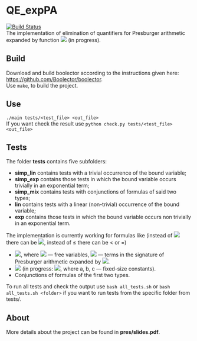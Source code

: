 # QE_expPA
[![Build Status](https://travis-ci.org/AnzhelaSukhanova/QE_expPA.svg?branch=main)](https://travis-ci.org/AnzhelaSukhanova/QE_expPA)  
The implementation of elimination of quantifiers for Presburger arithmetic expanded by function <img src="https://render.githubusercontent.com/render/math?math=2^x"> (in progress).

## Build
Download and build boolector according to the instructions given here: https://github.com/Boolector/boolector.  
Use `make`, to build the project.

## Use
`./main tests/<test_file> <out_file>`  
If you want check the result use `python check.py tests/<test_file> <out_file>`

## Tests
The folder **tests** contains five subfolders:  
* **simp_lin** contains tests with a trivial occurrence of the bound variable;  
* **simp_exp** contains those tests in which the bound variable occurs trivially in an exponential term;  
* **simp_mix** contains tests with conjunctions of formulas of said two types;  
* **lin** contains tests with a linear (non-trivial) occurrence of the bound variable;  
* **exp** contains those tests in which the bound variable occurs non trivially in an exponential term.  

The implementation is currently working for formulas like (instead of <img src="https://render.githubusercontent.com/render/math?math=\exists">there can be <img src="https://render.githubusercontent.com/render/math?math=\forall">, instead of ≤ there can be < or =)
* <img src="https://render.githubusercontent.com/render/math?math=\exists x:\bigwedge (g_j(\overline{y})\leq x \wedge \bigwedge x\leq g_i(\overline{y}))\wedge \bigwedge g_k(\overline{y})">, where <img src="https://render.githubusercontent.com/render/math?math=\overline{y}"> — free variables, <img src="https://render.githubusercontent.com/render/math?math=g_i(\overline{y}), g_j(\overline{y}), g_k(\overline{y})"> — terms in the signature of Presburger arithmetic expanded by <img src="https://render.githubusercontent.com/render/math?math=2^x">.  
* <img src="https://render.githubusercontent.com/render/math?math=\exists x:\bigwedge (2^x\leq g_i(\overline{y}))\wedge \bigwedge g_k(\overline{y})"> (in progress: <img src="https://render.githubusercontent.com/render/math?math=\exists x:\bigwedge (a \cdot 2^x %2B b \cdot x %2B c\leq g_i(\overline{y}))">, where a, b, c — fixed-size constants).  
* Сonjunctions of formulas of the first two types.  

To run all tests and check the output use `bash all_tests.sh` or `bash all_tests.sh <folder>`  if you want to run tests from the specific folder from tests/.

## About
More details about the project can be found in **pres/slides.pdf**.
